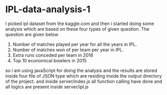 # IPL-data-analysis-1

I picked ipl dataset from the kaggle.com and then i started doing some analysis which are based on these four types of given 
question. The question are given below 

1. Number of matches played per year for all the years in IPL.
2. Number of matches won of per team per year in IPL.
3. Extra runs conceded per team in 2016
4. Top 10 economical bowlers in 2015

so i am using javaScript for doing the analysis and the results are stored inside four file of JSON type which are residing inside 
the output directory of the project. and inside server/index.js all function calling have done and all logics are present inside server/ipl.js
